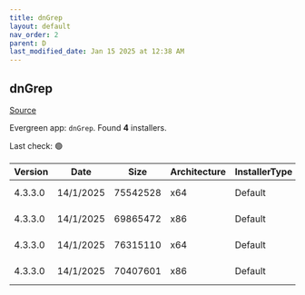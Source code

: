 ```yaml
---
title: dnGrep
layout: default
nav_order: 2
parent: D
last_modified_date: Jan 15 2025 at 12:38 AM
---
```


## dnGrep

[Source](https://dngrep.github.io/)

Evergreen app: `dnGrep`. Found **4** installers.

Last check: 🟢

| Version | Date      | Size     | Architecture | InstallerType | Type | URI                                                                                                                                                                      |
| ------- | --------- | -------- | ------------ | ------------- | ---- | ------------------------------------------------------------------------------------------------------------------------------------------------------------------------ |
| 4.3.3.0 | 14/1/2025 | 75542528 | x64          | Default       | msi  | [https://github.com/dnGrep/dnGrep/releases/download/v4.3.3.0/dnGREP.4.3.3.x64.msi](https://github.com/dnGrep/dnGrep/releases/download/v4.3.3.0/dnGREP.4.3.3.x64.msi)     |
| 4.3.3.0 | 14/1/2025 | 69865472 | x86          | Default       | msi  | [https://github.com/dnGrep/dnGrep/releases/download/v4.3.3.0/dnGREP.4.3.3.x86.msi](https://github.com/dnGrep/dnGrep/releases/download/v4.3.3.0/dnGREP.4.3.3.x86.msi)     |
| 4.3.3.0 | 14/1/2025 | 76315110 | x64          | Default       | zip  | [https://github.com/dnGrep/dnGrep/releases/download/v4.3.3.0/dnGrep.4.3.3.0.x64.zip](https://github.com/dnGrep/dnGrep/releases/download/v4.3.3.0/dnGrep.4.3.3.0.x64.zip) |
| 4.3.3.0 | 14/1/2025 | 70407601 | x86          | Default       | zip  | [https://github.com/dnGrep/dnGrep/releases/download/v4.3.3.0/dnGrep.4.3.3.0.x86.zip](https://github.com/dnGrep/dnGrep/releases/download/v4.3.3.0/dnGrep.4.3.3.0.x86.zip) |

